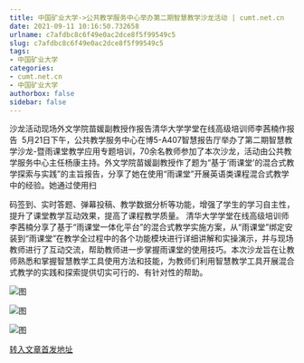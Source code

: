 ```yaml
---
title: 中国矿业大学->公共教学服务中心举办第二期智慧教学沙龙活动 | cumt.net.cn
date: 2021-09-11 10:16:50.732658
urlname: c7afdbc8c6f49e0ac2dce8f5f99549c5
slug: c7afdbc8c6f49e0ac2dce8f5f99549c5
tags: 
- 中国矿业大学
categories:
- cumt.net.cn
- 中国矿业大学
authorbox: false
sidebar: false
---
```

沙龙活动现场外文学院苗媛副教授作报告清华大学学堂在线高级培训师李茜楠作报告  5月21日下午，公共教学服务中心在博5-A407智慧报告厅举办了第二期智慧教学沙龙-暨雨课堂教学应用专题培训，70余名教师参加了本次沙龙，活动由公共教学服务中心主任杨康主持。外文学院苗媛副教授作了题为“基于‘雨课堂’的混合式教学探索与实践”的主旨报告，分享了她在使用“雨课堂”开展英语类课程混合式教学中的经验。她通过使用扫
<!--more-->
码签到、实时答题、弹幕投稿、教学数据分析等功能，增强了学生的学习自主性，提升了课堂教学互动效果，提高了课程教学质量。 清华大学学堂在线高级培训师李茜楠分享了基于“雨课堂一体化平台”的混合式教学实施方案，从“雨课堂”绑定安装到“雨课堂”在教学全过程中的各个功能模块进行详细讲解和实操演示，并与现场教师进行了互动交流，帮助教师进一步掌握雨课堂的使用技巧。本次沙龙旨在让教师熟悉和掌握智慧教学工具使用方法和技能，为教师们利用智慧教学工具开展混合式教学的实践和探索提供切实可行的、有针对性的帮助。 

![图](http://xwzx.cumt.edu.cn/_upload/article/images/8f/da/a4096ac041a6a2868efb80cc7eba/3418ac0b-6083-4f91-8a12-7631505d99f5.jpg)

![图](http://xwzx.cumt.edu.cn/_upload/article/images/8f/da/a4096ac041a6a2868efb80cc7eba/71ff41af-9202-406c-9256-280f9d67a39d.jpg)

![图](http://xwzx.cumt.edu.cn/_upload/article/images/8f/da/a4096ac041a6a2868efb80cc7eba/d9bafb00-6644-4ec8-bc6a-a45c1d89b12f.png)

[转入文章首发地址](http://xwzx.cumt.edu.cn/24/45/c523a599109/page.htm)